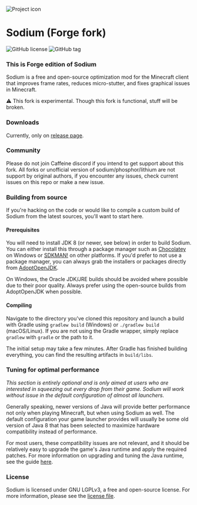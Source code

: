 ![Project icon](https://git-assets.jellysquid.me/hotlink-ok/sodium/icon-rounded-128px.png)

# Sodium (Forge fork)
![GitHub license](https://img.shields.io/github/license/jellysquid3/sodium-fabric.svg)
![GitHub tag](https://img.shields.io/github/tag/jellysquid3/sodium-fabric.svg)

### This is Forge edition of Sodium

Sodium is a free and open-source optimization mod for the Minecraft client that improves frame rates, reduces
micro-stutter, and fixes graphical issues in Minecraft.

:warning: This fork is experimental. Though this fork is functional, stuff will be broken.

### Downloads

Currently, only on [release page](https://github.com/AeiouEnigma/sodium-forge/releases/latest/).

### Community
Please do not join Caffeine discord if you intend to get support about this fork. All forks or unofficial version 
of sodium/phosphor/lithium are not support by original authors, if you encounter any issues, check current issues on this repo or 
make a new issue. 

### Building from source

If you're hacking on the code or would like to compile a custom build of Sodium from the latest sources, you'll want
to start here.

#### Prerequisites

You will need to install JDK 8 (or newer, see below) in order to build Sodium. You can either install this through
a package manager such as [Chocolatey](https://chocolatey.org/) on Windows or [SDKMAN!](https://sdkman.io/) on other
platforms. If you'd prefer to not use a package manager, you can always grab the installers or packages directly from
[AdoptOpenJDK](https://adoptopenjdk.net/).

On Windows, the Oracle JDK/JRE builds should be avoided where possible due to their poor quality. Always prefer using
the open-source builds from AdoptOpenJDK when possible.

#### Compiling

Navigate to the directory you've cloned this repository and launch a build with Gradle using `gradlew build` (Windows)
or `./gradlew build` (macOS/Linux). If you are not using the Gradle wrapper, simply replace `gradlew` with `gradle`
or the path to it.

The initial setup may take a few minutes. After Gradle has finished building everything, you can find the resulting
artifacts in `build/libs`.

### Tuning for optimal performance

_This section is entirely optional and is only aimed at users who are interested in squeezing out every drop from their
game. Sodium will work without issue in the default configuration of almost all launchers._

Generally speaking, newer versions of Java will provide better performance not only when playing Minecraft, but when
using Sodium as well. The default configuration your game launcher provides will usually be some old version of Java 8
that has been selected to maximize hardware compatibility instead of performance.

For most users, these compatibility issues are not relevant, and it should be relatively easy to upgrade the game's Java
runtime and apply the required patches. For more information on upgrading and tuning the Java runtime, see the
guide [here](https://gist.github.com/jellysquid3/8a7b21e57f47f5711eb5697e282e502e).

### License

Sodium is licensed under GNU LGPLv3, a free and open-source license. For more information, please see the
[license file](https://github.com/jellysquid3/sodium-fabric/blob/1.16.x/dev/LICENSE.txt).

